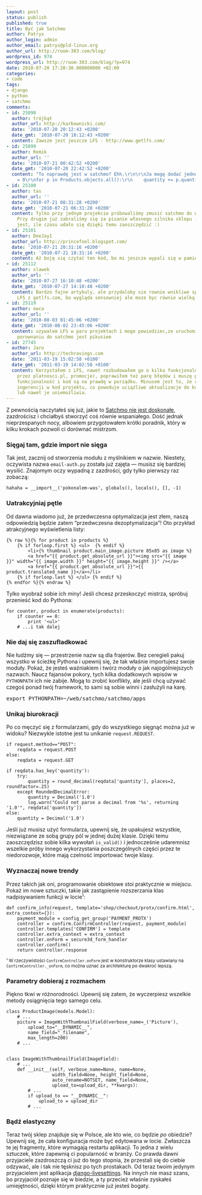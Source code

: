 ```yaml
---
layout: post
status: publish
published: true
title: Być jak Satchmo
author: Patrys
author_login: admin
author_email: patrys@pld-linux.org
author_url: http://room-303.com/blog/
wordpress_id: 974
wordpress_url: http://room-303.com/blog/?p=974
date: 2010-07-20 17:20:30.000000000 +02:00
categories:
- code
tags:
- django
- python
- satchmo
comments:
- id: 25098
  author: trójkąt
  author_url: http://karbownicki.com/
  date: '2010-07-20 20:12:43 +0200'
  date_gmt: '2010-07-20 18:12:43 +0200'
  content: Zawsze jest jeszcze LFS - http://www.getlfs.com/
- id: 25099
  author: Remik
  author_url: ''
  date: '2010-07-21 00:42:52 +0200'
  date_gmt: '2010-07-20 22:42:52 +0200'
  content: "To naprawdę jest w satchmo? Ehh.\r\n\r\nJa mogę dodać jedno z czegoś innego:\r\n\r\n<pre>quantity
    = 0\r\nfor p in Products.objects.all():\r\n    quantity += p.quantity</pre>"
- id: 25100
  author: tas
  author_url: ''
  date: '2010-07-21 08:31:28 +0200'
  date_gmt: '2010-07-21 06:31:28 +0200'
  content: Tylko przy jednym projekcie próbowaliśmy zmusić satchmo do współpracy.
    Przy drugim już zabraliśmy się za pisanie własnego silnika sklepu - niesamowite
    jest, ile czasu udało się dzięki temu zaoszczędzić :)
- id: 25101
  author: DeeJay1
  author_url: http://princefool.blogspot.com/
  date: '2010-07-21 20:31:16 +0200'
  date_gmt: '2010-07-21 18:31:16 +0200'
  content: Aż boję się czytać ten kod, bo mi jeszcze wypali się w pamięci na zawsze…
- id: 25112
  author: slawek
  author_url: ''
  date: '2010-07-27 16:10:48 +0200'
  date_gmt: '2010-07-27 14:10:48 +0200'
  content: Bardzo fajne artykuly, ale przydaloby sie rownie wnikliwe spojrzenie w
    LFS z getlfs.com, bo wygląda sensowniej ale moze byc równie wielką miną co satchmo
- id: 25119
  author: owca
  author_url: ''
  date: '2010-08-03 01:45:06 +0200'
  date_gmt: '2010-08-02 23:45:06 +0200'
  content: uzywalem LFS w paru projektach i moge powiedziec,ze uruchomienie tego w
    porownaniu do satchmo jest pikusiem
- id: 27745
  author: Jaro
  author_url: http://techravings.com
  date: '2011-03-19 15:02:58 +0100'
  date_gmt: '2011-03-19 14:02:58 +0100'
  content: Korzystałem z LFS, nawet rozbudowałem go o kilka funkcjonalności (np. płatności
    przez platnosci.pl, promocje), poprawiłem też parę błędów i muszę przyznać, że
    funkcjonalność i kod są na prawdę w porządku. Minusem jest to, że rozbudowa wymaga
    ingerencji w kod projektu, co powoduje uciążliwe aktualizacje do kolejnych wersji
    lub nawet je uniemożliwia.
---
```

<p>Z pewnością naczytałeś się już, jakie to <a href="http://room-303.com/blog/2010/04/18/django-pinax-i-satchmo/">Satchmo nie jest doskonałe</a>, zazdrościsz i chciałbyś stworzyć coś równie wspaniałego. Dość jednak nieprzespanych nocy, albowiem przygotowałem krótki poradnik, który w kilku krokach pozwoli ci dorównać mistrzom.</p>

<h3>Sięgaj tam, gdzie import nie sięga</h3>

<p>Tak jest, zacznij od stworzenia modułu z myślnikiem w nazwie. Niestety, oczywista nazwa <code>email-auth.py</code> została już zajęta — musisz się bardziej wysilić. Znajomym oczy wypadną z zazdrości, gdy tylko pierwszy raz zobaczą:</p>

<pre><code class="python">hahaha = __import__('pokonalem-was', globals(), locals(), [], -1)</code></pre>

<h3>Uatrakcyjniaj pętle</h3>

<p>Od dawna wiadomo już, że przedwczesna optymalizacja jest złem, naszą odpowiedzią będzie zatem <q>przedwczesna dezoptymalizacja</q>! Oto przykład atrakcyjnego wyświetlenia listy:</p>

<pre><code class="django">{% raw %}{% for product in products %} 
    {% if forloop.first %} &lt;ul&gt;  {% endif %}
        &lt;li&gt;{% thumbnail product.main_image.picture 85x85 as image %}
        &lt;a href="{{ product.get_absolute_url }}">&lt;img src="{{ image }}" width="{{ image.width }}" height="{{ image.height }}" /&gt;&lt;/a&gt;
        &lt;a href="{{ product.get_absolute_url }}">{{ product.translated_name }}&lt;/a&gt;&lt;/li&gt;
    {% if forloop.last %} &lt;/ul&gt; {% endif %}
{% endfor %}{% endraw %}</code></pre>

<p>Tylko wyobraź sobie ich miny! Jeśli chcesz przeskoczyć mistrza, spróbuj przenieść kod do Pythona:</p>

<pre><code class="python">for counter, product in enumerate(products):
    if counter == 0:
        print '&lt;ul&gt;'
    # ...i tak dalej</code></pre>

<h3>Nie daj się zaszufladkować</h3>

<p>Nie łudźmy się — przestrzenie nazw są dla frajerów. Bez ceregieli pakuj wszystko w ścieżkę Pythona i upewnij się, że tak właśnie importujesz swoje moduły. Pokaż, że jesteś ważniakiem i twórz moduły o jak najogólniejszych nazwach. Naucz fajansów pokory, tych kilka dodatkowych wpisów w <code>PYTHONPATH</code> ich nie zabije. Mogą to zrobić konflikty, ale jeśli chcą używać czegoś ponad twój framework, to sami są sobie winni i zasłużyli na karę.</p>

<pre>export PYTHONPATH=~/web/satchmo/satchmo/apps</pre>

<h3>Unikaj biurokracji</h3>

<p>Po co męczyć się z formularzami, gdy do wszystkiego sięgnąć można już w widoku? Niezwykle istotne jest tu unikanie <code>request.REQUEST</code>.</p>

<pre><code class="python">if request.method=="POST":
    reqdata = request.POST
else:
    reqdata = request.GET

if reqdata.has_key('quantity'):
    try:
        quantity = round_decimal(reqdata['quantity'], places=2, roundfactor=.25)
    except RoundedDecimalError:
        quantity = Decimal('1.0')
        log.warn("Could not parse a decimal from '%s', returning '1.0'", reqdata['quantity'])
else:
    quantity = Decimal('1.0')</code></pre>

<p>Jeśli już musisz użyć formularza, upewnij się, że upakujesz wszystkie, niezwiązane ze sobą grupy pól w jednej dużej klasie. Dzięki temu zaoszczędzisz sobie kilka wywołań <code>is_valid()</code> i jednocześnie udaremnisz wszelkie próby innego wykorzystania poszczególnych części przez te niedorozwoje, które mają czelność importować twoje klasy.</p>

<h3>Wyznaczaj nowe trendy</h3>

<p>Przez takich jak oni, programowanie obiektowe stoi praktycznie w miejscu. Pokaż im nowe sztuczki, takie jak zastąpienie rozszerzania klas nadpisywaniem funkcji w locie¹:</p>

<pre><code class="python">def confirm_info(request, template='shop/checkout/protx/confirm.html', extra_context={}):
    payment_module = config_get_group('PAYMENT_PROTX')
    controller = confirm.ConfirmController(request, payment_module)
    controller.templates['CONFIRM'] = template
    controller.extra_context = extra_context
    controller.onForm = secure3d_form_handler
    controller.confirm()
    return controller.response</code></pre>

<p><small>¹ W rzeczywistości <code>ConfirmController.onForm</code> jest w konstruktorze klasy ustawiany na <code>ConfirmController._onForm</code>, co można uznać za architekturę po dwakroć lepszą.</small></p>

<h3>Parametry dobieraj z rozmachem</h3>

<p>Piękno tkwi w różnorodności. Upewnij się zatem, że wyczerpiesz wszelkie metody osiągnięcia tego samego celu.</p>

<pre><code class="python">class ProductImage(models.Model):
    # ...
    picture = ImageWithThumbnailField(verbose_name=_('Picture'),
        upload_to="__DYNAMIC__",
        name_field="_filename",
        max_length=200)
    # ...


class ImageWithThumbnailField(ImageField):
    # ...
    def __init__(self, verbose_name=None, name=None,
                 width_field=None, height_field=None,
                 auto_rename=NOTSET, name_field=None, 
                 upload_to=upload_dir, **kwargs):
        # ...
        if upload_to == "__DYNAMIC__":
            upload_to = upload_dir
        # ...</code></pre>

<h3>Bądź elastyczny</h3>

<p>Teraz twój sklep znajduje się w Polsce, ale kto wie, co będzie <em>po</em> obiedzie? Upewnij się, że cała konfiguracja może być edytowana w locie. Zwłaszcza te jej fragmenty, które wymagają restartu aplikacji. To jedna z wielu sztuczek, które zapewnią ci popularność w branży. Co prawda dawni przyjaciele zazdroszczą ci już do tego stopnia, że przestali się do ciebie odzywać, ale i tak nie tęsknisz po tych prostakach. Od teraz twoim jedynym przyjacielem jest aplikacja <a href="http://bitbucket.org/bkroeze/django-livesettings/">django-livesettings</a>. Na innych nie masz szans, bo przyjaciół poznaje się w biedzie, a ty przecież właśnie zyskałeś umiejętności, dzięki którym praktycznie już jesteś bogaty.</p>
